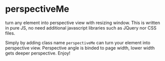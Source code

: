# perspectiveMe
turn any element into perspective view with resizing window. This is written in pure JS, no need additional javascript libraries such as JQuery nor CSS files. 

Simply by adding class name `perspectiveMe`  can turn your element into perspective view. Perspective angle is binded to page width, lower width gets deeper perspective. Enjoy!
